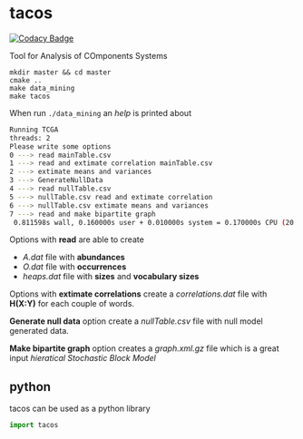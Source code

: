 # tacos

[![Codacy Badge](https://api.codacy.com/project/badge/Grade/be6d1ff50d6e427c9b512f906f37c238)](https://app.codacy.com/gh/fvalle1/tacos?utm_source=github.com&utm_medium=referral&utm_content=fvalle1/tacos&utm_campaign=Badge_Grade)

Tool for Analysis of COmponents Systems

```
mkdir master && cd master
cmake ..
make data_mining
make tacos
```

When run `./data_mining` an *help* is printed about

```bash
Running TCGA
threads: 2
Please write some options
0 ---> read mainTable.csv
1 ---> read and extimate correlation mainTable.csv
2 ---> extimate means and variances
3 ---> GenerateNullData
4 ---> read nullTable.csv
5 ---> nullTable.csv read and extimate correlation
6 ---> nullTable.csv extimate means and variances
7 ---> read and make bipartite graph
 0.811598s wall, 0.160000s user + 0.010000s system = 0.170000s CPU (20.9%)
```

Options with **read** are able to create
* *A.dat* file with **abundances**
* *O.dat* file with **occurrences**
* *heaps.dat* file with **sizes** and **vocabulary sizes**

Options with **extimate correlations** create a *correlations.dat* file with **H(X:Y)** for each couple of words.

**Generate null data** option create a *nullTable.csv* file with null model generated data.

**Make bipartite graph** option creates a *graph.xml.gz* file which is a great input *hieratical Stochastic Block Model*

## python
tacos can be used as a python library

```python
import tacos
```
